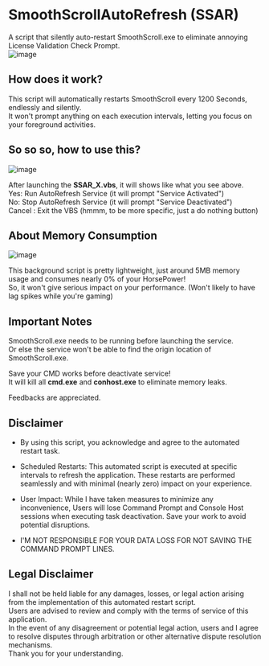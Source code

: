 # SmoothScrollAutoRefresh (SSAR)
A script that silently auto-restart SmoothScroll.exe to eliminate annoying License Validation Check Prompt.\
![image](https://github.com/TatshSiow/SmoothScrollAutoRefresh/assets/100989709/d55e3615-bdf1-4aaf-b5f5-832f6722f534)


## How does it work?
This script will automatically restarts SmoothScroll every 1200 Seconds, endlessly and silently.\
It won't prompt anything on each execution intervals, letting you focus on your foreground activities.


## So so so, how to use this?
![image](https://github.com/TatshSiow/SmoothScrollAutoRefresh/assets/100989709/58cfd9f1-83b0-4ace-a6e7-3b64cf607ee4)

After launching the **SSAR_X.vbs**, it will shows like what you see above.\
Yes: Run AutoRefresh Service (it will prompt "Service Activated")\
No: Stop AutoRefresh Service (it will prompt "Service Deactivated")\
Cancel : Exit the VBS (hmmm, to be more specific, just a do nothing button)


## About Memory Consumption
![image](https://github.com/TatshSiow/SmoothScrollAutoRefresh/assets/100989709/cd668b7c-184b-400b-93ea-1f8d89e952c7)

This background script is pretty lightweight, just around 5MB memory usage and consumes nearly 0% of your HorsePower!\
So, it won't give serious impact on your performance. (Won't likely to have lag spikes while you're gaming)

## Important Notes
SmoothScroll.exe needs to be running before launching the service.\
Or else the service won't be able to find the origin location of SmoothScroll.exe.

Save your CMD works before deactivate service!\
It will kill all **cmd.exe** and **conhost.exe** to eliminate memory leaks.

Feedbacks are appreciated.

## Disclaimer

* By using this script, you acknowledge and agree to the automated restart task.

* Scheduled Restarts: This automated script is executed at specific intervals to refresh the application. These restarts are performed seamlessly and with minimal (nearly zero) impact on your experience.

* User Impact: While I have taken measures to minimize any inconvenience, Users will lose Command Prompt and Console Host sessions when executing task deactivation. Save your work to avoid potential disruptions.

* I'M NOT RESPONSIBLE FOR YOUR DATA LOSS FOR NOT SAVING THE COMMAND PROMPT LINES.

## Legal Disclaimer

I shall not be held liable for any damages, losses, or legal action arising from the implementation of this automated restart script. \
Users are advised to review and comply with the terms of service of this application.\
In the event of any disagreement or potential legal action, users and I agree to resolve disputes through arbitration or other alternative dispute resolution mechanisms.\
Thank you for your understanding.
